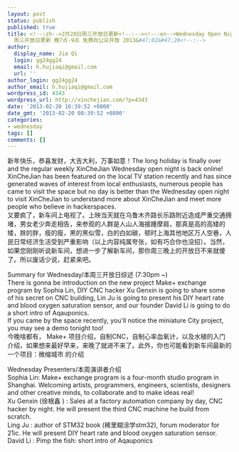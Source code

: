 ```yaml
---
layout: post
status: publish
published: true
title: <!--:zh-->2月20日周三开放日更新<!--:--><!--:en-->Wednesday Open Night 7-9pm FREE! &#47;
  周三开放日更新 晚7点-9点 免费向公众开放 2013&#47;02&#47;20<!--:-->
author:
  display_name: Jia Qi
  login: gg24gg24
  email: h.hujiaqi@gmail.com
  url: ''
author_login: gg24gg24
author_email: h.hujiaqi@gmail.com
wordpress_id: 4343
wordpress_url: http://xinchejian.com/?p=4343
date: '2013-02-20 16:39:52 +0800'
date_gmt: '2013-02-20 08:39:52 +0800'
categories:
- wednesday
tags: []
comments: []
---
```

<p><!--:en-->新年快乐，恭喜发财，大吉大利，万事如意！The long holiday is finally over and the regular weekly XinCheJian Wednesday open night is back online!<br />
XinCheJian has been featured on the local TV station recently and has since generated waves of interest from local enthusiasts, numerous people has came to visit the space but no day is better than the Wednesday open night to visit XinCheJian to understand more about XinCheJian and meet more people who believe in hackerspaces.<br />
又要疯了，新车间上电视了。上映当天就在乌鲁木齐路长乐路附近造成严重交通拥堵，男女老少奔走相告，来参观的人群是人山人海接踵摩肩，那真是高的高矮的矮，胖的胖，瘦的瘦，黑的黑似雪，白的白如碳，顿时上海其他地区万人空巷，人民日常经济生活受到严重影响（以上内容纯属夸张，如有巧合你也没招）。当然，如果您刚刚听说新车间，想进一步了解新车间，那你周三晚上的开放日不来就傻了。所以废话少说，赶紧来吧。</p>
<p>Summary for Wednesday&#47;本周三开放日综述 (7:30pm ~)<br />
There is gonna be introduction on the new project Make+ exchange program by Sophia Lin, DIY CNC hacker Xu Genxin is going to share some of his secret on CNC building, Lin Ju is going to present his DIY heart rate and blood oxygen saturation sensor, and our founder David Li is going to do a short intro of Aqauponics.<br />
If you came by the space recently, you'll notice the miniature City project, you may see a demo tonight too!<br />
今晚啥都有， Make+ 项目介绍，自制CNC，自制心率血氧计，以及水植的入门介绍，如果想来最好早来，来晚了就进不来了。此外，你也可能看到新车间最新的一个项目：微缩城市 的介绍</p>
<p>Wednesday Presenters&#47;本周演讲者介绍<br />
Sophia Lin: Make+ exchange program is a four-month studio program in Shanghai. Welcoming artists, programmers, engineers, scientists, designers and other creative minds, to collaborate and to make ideas real!<br />
Xu Genxin (徐根鑫 ) : Sales at a factory automation company by day, CNC hacker by night. He will present the third CNC machine he build from scratch.<br />
Ling Ju : author of STM32 book (稀里糊涂学stm32), forum moderator for 21ic. He will present DIY heart rate and blood oxygen saturation sensor.<br />
David Li : Pimp the fish: short intro of Aqauponics<!--:--></p>
